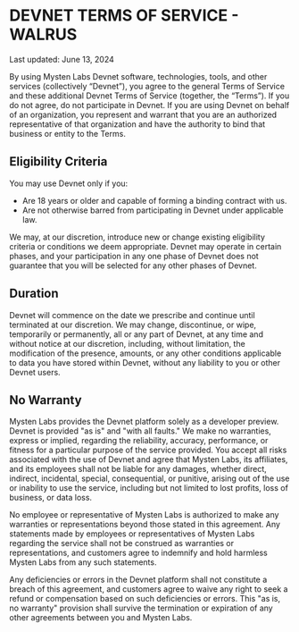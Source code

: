 # DEVNET TERMS OF SERVICE - WALRUS

Last updated: June 13, 2024

By using Mysten Labs Devnet software, technologies, tools, and other services (collectively
“Devnet”), you agree to the general Terms of Service and these additional Devnet Terms of Service
(together, the “Terms”). If you do not agree, do not participate in Devnet. If you are using Devnet
on behalf of an organization, you represent and warrant that you are an authorized representative of
that organization and have the authority to bind that business or entity to the Terms.

## Eligibility Criteria

You may use Devnet only if you:

- Are 18 years or older and capable of forming a binding contract with us.
- Are not otherwise barred from participating in Devnet under applicable law.

We may, at our discretion, introduce new or change existing eligibility criteria or conditions we
deem appropriate. Devnet may operate in certain phases, and your participation in any one phase of
Devnet does not guarantee that you will be selected for any other phases of Devnet.

## Duration

Devnet will commence on the date we prescribe and continue until terminated at our discretion. We
may change, discontinue, or wipe, temporarily or permanently, all or any part of Devnet, at any
time and without notice at our discretion, including, without limitation, the modification of the
presence, amounts, or any other conditions applicable to data you have stored within Devnet, without
any liability to you or other Devnet users.

## No Warranty

Mysten Labs provides the Devnet platform solely as a developer preview. Devnet is provided "as is"
and "with all faults." We make no warranties, express or implied, regarding the reliability,
accuracy, performance, or fitness for a particular purpose of the service provided. You accept all
risks associated with the use of Devnet and agree that Mysten Labs, its affiliates, and its
employees shall not be liable for any damages, whether direct, indirect, incidental, special,
consequential, or punitive, arising out of the use or inability to use the service, including but
not limited to lost profits, loss of business, or data loss.

No employee or representative of Mysten Labs is authorized to make any warranties or representations
beyond those stated in this agreement. Any statements made by employees or representatives of Mysten
Labs regarding the service shall not be construed as warranties or representations, and customers
agree to indemnify and hold harmless Mysten Labs from any such statements.

Any deficiencies or errors in the Devnet platform shall not constitute a breach of this agreement,
and customers agree to waive any right to seek a refund or compensation based on such deficiencies
or errors. This "as is, no warranty" provision shall survive the termination or expiration of any
other agreements between you and Mysten Labs.
